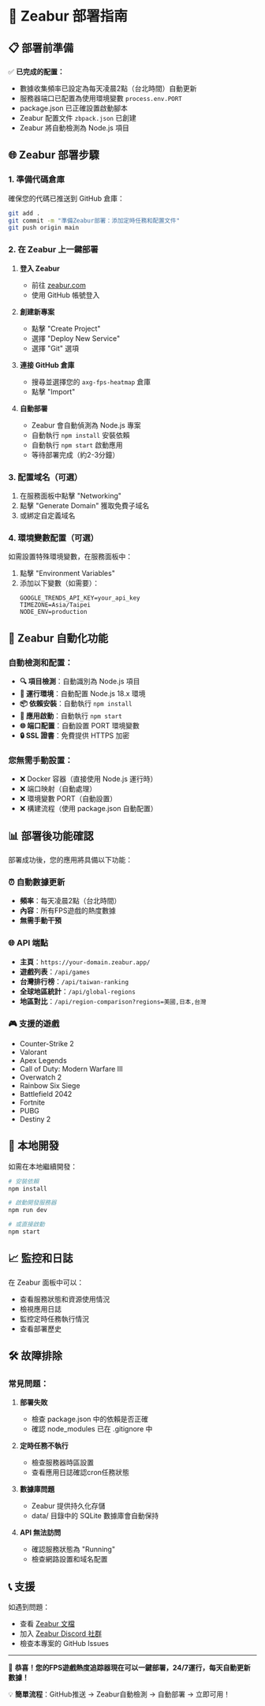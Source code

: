 # 🚀 Zeabur 部署指南

## 📋 部署前準備

✅ **已完成的配置：**
- 數據收集頻率已設定為每天凌晨2點（台北時間）自動更新
- 服務器端口已配置為使用環境變數 `process.env.PORT`
- package.json 已正確設置啟動腳本
- Zeabur 配置文件 `zbpack.json` 已創建
- Zeabur 將自動檢測為 Node.js 項目

## 🌐 Zeabur 部署步驟

### 1. 準備代碼倉庫
確保您的代碼已推送到 GitHub 倉庫：

```bash
git add .
git commit -m "準備Zeabur部署：添加定時任務和配置文件"
git push origin main
```

### 2. 在 Zeabur 上一鍵部署

1. **登入 Zeabur**
   - 前往 [zeabur.com](https://zeabur.com)
   - 使用 GitHub 帳號登入

2. **創建新專案**
   - 點擊 "Create Project"
   - 選擇 "Deploy New Service"
   - 選擇 "Git" 選項

3. **連接 GitHub 倉庫**
   - 搜尋並選擇您的 `axg-fps-heatmap` 倉庫
   - 點擊 "Import"

4. **自動部署**
   - Zeabur 會自動偵測為 Node.js 專案
   - 自動執行 `npm install` 安裝依賴
   - 自動執行 `npm start` 啟動應用
   - 等待部署完成（約2-3分鐘）

### 3. 配置域名（可選）
1. 在服務面板中點擊 "Networking"
2. 點擊 "Generate Domain" 獲取免費子域名
3. 或綁定自定義域名

### 4. 環境變數配置（可選）
如需設置特殊環境變數，在服務面板中：
1. 點擊 "Environment Variables"
2. 添加以下變數（如需要）：
   ```
   GOOGLE_TRENDS_API_KEY=your_api_key
   TIMEZONE=Asia/Taipei
   NODE_ENV=production
   ```

## 🤖 Zeabur 自動化功能

### 自動檢測和配置：
- **🔍 項目檢測**：自動識別為 Node.js 項目
- **🐳 運行環境**：自動配置 Node.js 18.x 環境
- **📦 依賴安裝**：自動執行 `npm install`
- **🚀 應用啟動**：自動執行 `npm start`
- **🌐 端口配置**：自動設置 PORT 環境變數
- **🔒 SSL 證書**：免費提供 HTTPS 加密

### 您無需手動設置：
- ❌ Docker 容器（直接使用 Node.js 運行時）
- ❌ 端口映射（自動處理）
- ❌ 環境變數 PORT（自動設置）
- ❌ 構建流程（使用 package.json 自動配置）

## 📊 部署後功能確認

部署成功後，您的應用將具備以下功能：

### ⏰ 自動數據更新
- **頻率**：每天凌晨2點（台北時間）
- **內容**：所有FPS遊戲的熱度數據
- **無需手動干預**

### 🌐 API 端點
- **主頁**：`https://your-domain.zeabur.app/`
- **遊戲列表**：`/api/games`
- **台灣排行榜**：`/api/taiwan-ranking`
- **全球地區統計**：`/api/global-regions`
- **地區對比**：`/api/region-comparison?regions=美國,日本,台灣`

### 🎮 支援的遊戲
- Counter-Strike 2
- Valorant
- Apex Legends
- Call of Duty: Modern Warfare III
- Overwatch 2
- Rainbow Six Siege
- Battlefield 2042
- Fortnite
- PUBG
- Destiny 2

## 🔧 本地開發

如需在本地繼續開發：

```bash
# 安裝依賴
npm install

# 啟動開發服務器
npm run dev

# 或直接啟動
npm start
```

## 📈 監控和日誌

在 Zeabur 面板中可以：
- 查看服務狀態和資源使用情況
- 檢視應用日誌
- 監控定時任務執行情況
- 查看部署歷史

## 🛠️ 故障排除

### 常見問題：

1. **部署失敗**
   - 檢查 package.json 中的依賴是否正確
   - 確認 node_modules 已在 .gitignore 中

2. **定時任務不執行**
   - 檢查服務器時區設置
   - 查看應用日誌確認cron任務狀態

3. **數據庫問題**
   - Zeabur 提供持久化存儲
   - data/ 目錄中的 SQLite 數據庫會自動保持

4. **API 無法訪問**
   - 確認服務狀態為 "Running"
   - 檢查網路設置和域名配置

## 📞 支援

如遇到問題：
- 查看 [Zeabur 文檔](https://zeabur.com/docs/zh-TW/)
- 加入 [Zeabur Discord 社群](https://discord.gg/zeabur)
- 檢查本專案的 GitHub Issues

---

🎉 **恭喜！您的FPS遊戲熱度追踪器現在可以一鍵部署，24/7運行，每天自動更新數據！**

💡 **簡單流程**：GitHub推送 → Zeabur自動檢測 → 自動部署 → 立即可用！ 